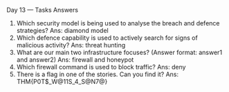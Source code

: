 Day 13 — Tasks Answers
1. Which security model is being used to analyse the breach and defence strategies?
Ans: diamond model
2. Which defence capability is used to actively search for signs of malicious activity?
Ans: threat hunting
3. What are our main two infrastructure focuses? (Answer format: answer1 and answer2)
Ans: firewall and honeypot
4. Which firewall command is used to block traffic?
Ans: deny
5. There is a flag in one of the stories. Can you find it?
Ans: THM{P0T$_W@11S_4_S@N7@}

